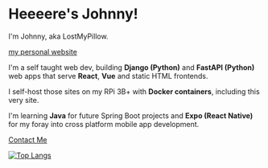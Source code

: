 # Heeeere's Johnny!

I'm Johnny, aka LostMyPillow.

[my personal website](https://www.lostmypillow.duckdns.org)

I'm a self taught web dev, building **Django (Python)** and **FastAPI (Python)** web apps that serve **React**, **Vue** and static HTML frontends. 


I self-host those sites on my RPi 3B+ with **Docker containers**, including this very site.


I'm learning **Java** for future Spring Boot projects and **Expo (React Native)** for my foray into cross platform mobile app development.
 

[Contact Me](mailto:lostmypillow@icloud.com)


[![Top Langs](https://github-readme-stats.vercel.app/api/top-langs/?username=lostmypillow)](https://github.com/anuraghazra/github-readme-stats)

<!--
**lostmypillow/lostmypillow** is a ✨ _special_ ✨ repository because its `README.md` (this file) appears on your GitHub profile.

Here are some ideas to get you started:

- 🔭 I’m currently working on ...
- 🌱 I’m currently learning ...
- 👯 I’m looking to collaborate on ...
- 🤔 I’m looking for help with ...
- 💬 Ask me about ...
- 📫 How to reach me: ...
- 😄 Pronouns: ...
- ⚡ Fun fact: ...
-->
